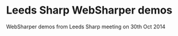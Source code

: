 Leeds Sharp WebSharper demos
============================

WebSharper demos from Leeds Sharp meeting on 30th Oct 2014
